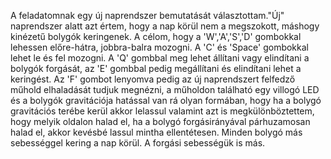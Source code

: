 A feladatomnak egy új naprendszer bemutatását választottam."Új" naprendszer alatt azt értem, hogy a nap körül nem a megszokott, máshogy kinézetű bolygók keringenek. A célom, hogy a 'W','A','S','D' gombokkal lehessen előre-hátra, jobbra-balra mozogni. A 'C' és 'Space' gombokkal lehet le és fel mozogni. A 'Q' gombbal meg lehet állítani vagy elindítani a bolygók forgását, az 'E' gombbal pedig megállítani és elindítani lehet a keringést. Az 'F' gombot lenyomva pedig az új naprendszert felfedző műhold elhaladását tudjuk megnézni, a műholdon található egy villogó LED és a bolygók gravitációja hatással van rá olyan formában, hogy ha a bolygó gravitációs terébe kerül akkor lelassul valamint azt is megkülönböztettem, hogy melyik oldalon halad el, ha a bolygó forgásirányával párhuzamosan halad el, akkor kevésbé lassul mintha ellentétesen. Minden bolygó más sebességgel kering a nap körül. A forgási sebességük is más.
